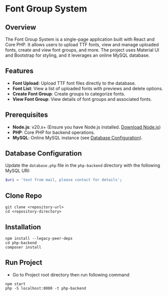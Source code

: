 # Font Group System

## Overview

The Font Group System is a single-page application built with React and Core PHP. It allows users to upload TTF fonts, view and manage uploaded fonts, create and view font groups, and more. The project uses Material UI and Bootstrap for styling, and it leverages an online MySQL database.

## Features

- **Font Upload**: Upload TTF font files directly to the database.
- **Font List**: View a list of uploaded fonts with previews and delete options.
- **Create Font Group**: Create groups to categorize fonts.
- **View Font Group**: View details of font groups and associated fonts.

## Prerequisites

- **Node.js**: v20.x+ (Ensure you have Node.js installed. [Download Node.js](https://nodejs.org/))
- **PHP**: Core PHP for backend operations.
- **MySQL**: Online MySQL instance (see [Database Configuration](#database-configuration)).

## Database Configuration

Update the `database.php` file in the `php-backend` directory with the following MySQL URI:

```php
$uri = 'text from mail, please contact for details';

```
## Clone Repo
```
git clone <repository-url>
cd <repository-directory>
```

## Installation
```
npm install --legacy-peer-deps 
cd php-backend
composer install
```
## Run Project
- Go to Project root directory then run following command
```
npm start
php -S localhost:8000 -t php-backend
```
